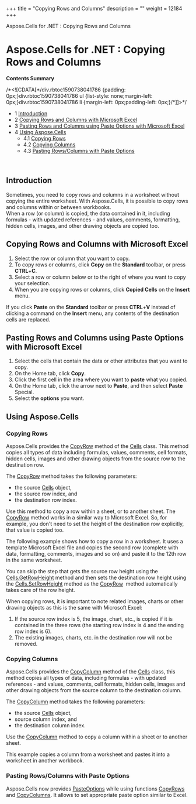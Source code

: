 +++
title = "Copying Rows and Columns" 
description = "" 
weight = 12184 
+++

Aspose.Cells for .NET : Copying Rows and Columns  

# Aspose.Cells for .NET : Copying Rows and Columns


**Contents Summary**

/\*<!\[CDATA\[\*/div.rbtoc1590738041786 {padding: 0px;}div.rbtoc1590738041786 ul {list-style: none;margin-left: 0px;}div.rbtoc1590738041786 li {margin-left: 0px;padding-left: 0px;}/\*\]\]>\*/

*   1 [Introduction](#CopyingRowsandColumns-Introduction)
*   2 [Copying Rows and Columns with Microsoft Excel](#CopyingRowsandColumns-CopyingRowsandColumnswithMicrosoftExcel)
*   3 [Pasting Rows and Columns using Paste Options with Microsoft Excel](#CopyingRowsandColumns-PastingRowsandColumnsusingPasteOptionswithMicrosoftExcel)
*   4 [Using Aspose.Cells](#CopyingRowsandColumns-UsingAspose.Cells)
    *   4.1 [Copying Rows](#CopyingRowsandColumns-CopyingRows)
    *   4.2 [Copying Columns](#CopyingRowsandColumns-CopyingColumns)
    *   4.3 [Pasting Rows/Columns with Paste Options](#CopyingRowsandColumns-PastingRows/ColumnswithPasteOptions)

 

## Introduction

Sometimes, you need to copy rows and columns in a worksheet without copying the entire worksheet. With Aspose.Cells, it is possible to copy rows and columns within or between workbooks.  
When a row (or column) is copied, the data contained in it, including formulas - with updated references - and values, comments, formatting, hidden cells, images, and other drawing objects are copied too.

## Copying Rows and Columns with Microsoft Excel

1.  Select the row or column that you want to copy.
2.  To copy rows or columns, click **Copy** on the **Standard** toolbar, or press **CTRL**+**C**.
3.  Select a row or column below or to the right of where you want to copy your selection.
4.  When you are copying rows or columns, click **Copied Cells** on the **Insert** menu.

If you click **Paste** on the **Standard** toolbar or press **CTRL**+**V** instead of clicking a command on the **Insert** menu, any contents of the destination cells are replaced.

## Pasting Rows and Columns using Paste Options with Microsoft Excel

1.  Select the cells that contain the data or other attributes that you want to copy.
2.  On the Home tab, click **Copy**.
3.  Click the first cell in the area where you want to **paste** what you copied.
4.  On the Home tab, click the arrow next to **Paste**, and then select **Paste** Special.
5.  Select the **options** you want.

## Using Aspose.Cells

### Copying Rows

Aspose.Cells provides the [CopyRow](https://apireference.aspose.com/net/cells/aspose.cells/cells/methods/copyrow) method of the [Cells](https://apireference.aspose.com/net/cells/aspose.cells/cells) class. This method copies all types of data including formulas, values, comments, cell formats, hidden cells, images and other drawing objects from the source row to the destination row.

The [CopyRow](https://apireference.aspose.com/net/cells/aspose.cells/cells/methods/copyrow) method takes the following parameters:

*   the source [Cells](https://apireference.aspose.com/net/cells/aspose.cells/cells) object,
*   the source row index, and
*   the destination row index.

Use this method to copy a row within a sheet, or to another sheet. The [CopyRow](https://apireference.aspose.com/net/cells/aspose.cells/cells/methods/copyrow) method works in a similar way to Microsoft Excel. So, for example, you don't need to set the height of the destination row explicitly, that value is copied too.

The following example shows how to copy a row in a worksheet. It uses a template Microsoft Excel file and copies the second row (complete with data, formatting, comments, images and so on) and paste it to the 12th row in the same worksheet.

You can skip the step that gets the source row height using the [Cells.GetRowHeight](https://apireference.aspose.com/net/cells/aspose.cells/cells/methods/getrowheight) method and then sets the destination row height using the [Cells.SetRowHeight](https://apireference.aspose.com/net/cells/aspose.cells/cells/methods/setrowheight) method as the [CopyRow](https://apireference.aspose.com/net/cells/aspose.cells/cells/methods/copyrow)  method automatically takes care of the row height.

When copying rows, it is important to note related images, charts or other drawing objects as this is the same with Microsoft Excel:

1.  If the source row index is 5, the image, chart, etc., is copied if it is contained in the three rows (the starting row index is 4 and the ending row index is 6).
2.  The existing images, charts, etc. in the destination row will not be removed.

### Copying Columns

Aspose.Cells provides the [CopyColumn](https://apireference.aspose.com/net/cells/aspose.cells/cells/methods/copycolumn) method of the [Cells](https://apireference.aspose.com/net/cells/aspose.cells/cells) class, this method copies all types of data, including formulas - with updated references - and values, comments, cell formats, hidden cells, images and other drawing objects from the source column to the destination column.

The [CopyColumn](https://apireference.aspose.com/net/cells/aspose.cells/cells/methods/copycolumn) method takes the following parameters:

*   the source [Cells](https://apireference.aspose.com/net/cells/aspose.cells/cells) object,
*   source column index, and
*   the destination column index.

Use the [CopyColumn](https://apireference.aspose.com/net/cells/aspose.cells/cells/methods/copycolumn) method to copy a column within a sheet or to another sheet.

This example copies a column from a worksheet and pastes it into a worksheet in another workbook.

### Pasting Rows/Columns with Paste Options

Aspose.Cells now provides [PasteOptions](https://apireference.aspose.com/net/cells/aspose.cells/pasteoptions) while using functions [CopyRows](https://apireference.aspose.com/net/cells/aspose.cells.cells/copyrows/methods/2) and [CopyColumns](https://apireference.aspose.com/net/cells/aspose.cells.cells/copycolumns/methods/1). It allows to set appropriate paste option similar to Excel.

